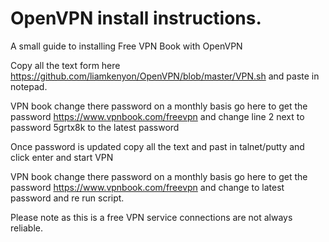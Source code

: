 # OpenVPN install instructions.

A small guide to installing Free VPN Book with OpenVPN

Copy all the text form here https://github.com/liamkenyon/OpenVPN/blob/master/VPN.sh and paste in notepad.

VPN book change there password on a monthly basis go here to get the password https://www.vpnbook.com/freevpn and change line 2 next to password 5grtx8k to the latest password

Once password is updated copy all the text and past in talnet/putty and click enter and start VPN 

VPN book change there password on a monthly basis go here to get the password https://www.vpnbook.com/freevpn and change to latest password and re run script.

Please note as this is a free VPN service connections are not always reliable.
